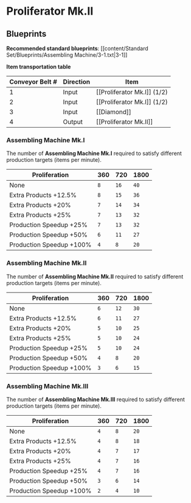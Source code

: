 # Proliferator Mk.II

## Blueprints

**Recommended standard blueprints**: [[content/Standard Set/Blueprints/Assembling Machine/3-1.txt|3-1]]

**Item transportation table**

| Conveyor Belt # | Direction | Item                        |
| --------------- | --------- | --------------------------- |
| 1               | Input     | [[Proliferator Mk.I]] (1/2) |
| 2               | Input     | [[Proliferator Mk.I]] (1/2) |
| 3               | Input     | [[Diamond]]                 |
| 4               | Output    | [[Proliferator Mk.II]]      | 

### Assembling Machine Mk.I

The number of **Assembling Machine Mk.I** required to satisfy different production targets (items per minute).

| Proliferation            | 360 | 720  | 1800 |
| ------------------------ | --- | ---- | ---- |
| None                     | `8` | `16` | `40` |
| Extra Products +12.5%    | `8` | `15` | `36` |
| Extra Products +20%      | `7` | `14` | `34` |
| Extra Products +25%      | `7` | `13` | `32` |
| Production Speedup +25%  | `7` | `13` | `32` |
| Production Speedup +50%  | `6` | `11` | `27` |
| Production Speedup +100% | `4` | `8`  | `20` |

### Assembling Machine Mk.II

The number of **Assembling Machine Mk.II** required to satisfy different production targets (items per minute).

| Proliferation            | 360 | 720  | 1800 |
| ------------------------ | --- | ---- | ---- |
| None                     | `6` | `12` | `30` |
| Extra Products +12.5%    | `6` | `11` | `27` |
| Extra Products +20%      | `5` | `10` | `25` |
| Extra Products +25%      | `5` | `10` | `24` |
| Production Speedup +25%  | `5` | `10` | `24` |
| Production Speedup +50%  | `4` | `8`  | `20` |
| Production Speedup +100% | `3` | `6`  | `15` |

### Assembling Machine Mk.III

The number of **Assembling Machine Mk.III** required to satisfy different production targets (items per minute).

| Proliferation            | 360 | 720 | 1800 |
| ------------------------ | --- | --- | ---- |
| None                     | `4` | `8` | `20` |
| Extra Products +12.5%    | `4` | `8` | `18` |
| Extra Products +20%      | `4` | `7` | `17` |
| Extra Products +25%      | `4` | `7` | `16` |
| Production Speedup +25%  | `4` | `7` | `16` |
| Production Speedup +50%  | `3` | `6` | `14` |
| Production Speedup +100% | `2` | `4` | `10` |

